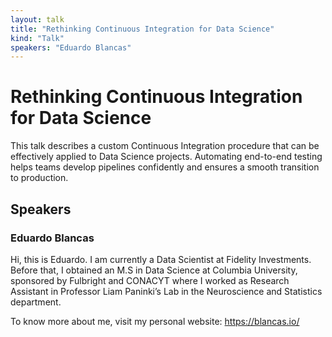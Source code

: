 ```yaml
---
layout: talk
title: "Rethinking Continuous Integration for Data Science"
kind: "Talk"
speakers: "Eduardo Blancas"
---
```


# Rethinking Continuous Integration for Data Science

This talk describes a custom Continuous Integration procedure that can be effectively applied to Data Science projects. Automating end-to-end testing helps teams develop pipelines confidently and ensures a smooth transition to production.

## Speakers

### Eduardo Blancas

Hi, this is Eduardo. I am currently a Data Scientist at Fidelity Investments. Before that, I obtained an M.S in Data Science at Columbia University, sponsored by Fulbright and CONACYT where I worked as Research Assistant in Professor Liam Paninki’s Lab in the Neuroscience and Statistics department.

To know more about me, visit my personal website: https://blancas.io/
